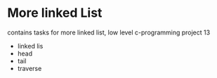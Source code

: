 # More linked List

contains tasks for more linked list, low level c-programming project 13

- linked lis
- head
- tail
- traverse
